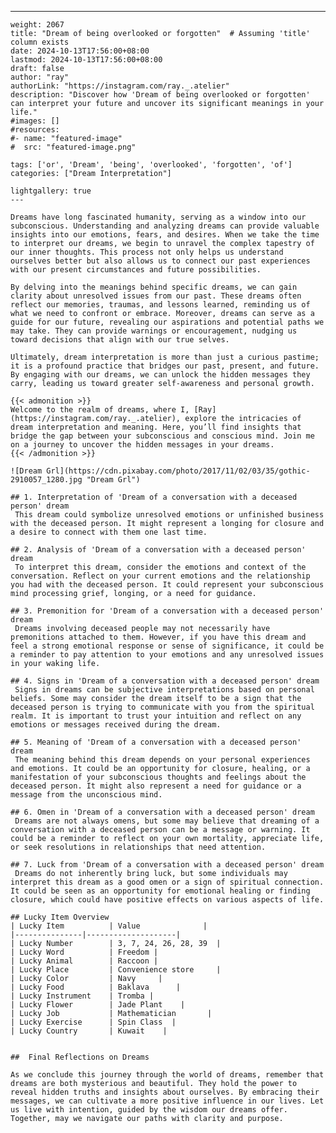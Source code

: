 ---
    weight: 2067
    title: "Dream of being overlooked or forgotten"  # Assuming 'title' column exists
    date: 2024-10-13T17:56:00+08:00
    lastmod: 2024-10-13T17:56:00+08:00
    draft: false
    author: "ray"
    authorLink: "https://instagram.com/ray._.atelier"
    description: "Discover how 'Dream of being overlooked or forgotten' can interpret your future and uncover its significant meanings in your life."
    #images: []
    #resources:
    #- name: "featured-image"
    #  src: "featured-image.png"
    
    tags: ['or', 'Dream', 'being', 'overlooked', 'forgotten', 'of']
    categories: ["Dream Interpretation"]
    
    lightgallery: true
    ---
    
    Dreams have long fascinated humanity, serving as a window into our subconscious. Understanding and analyzing dreams can provide valuable insights into our emotions, fears, and desires. When we take the time to interpret our dreams, we begin to unravel the complex tapestry of our inner thoughts. This process not only helps us understand ourselves better but also allows us to connect our past experiences with our present circumstances and future possibilities.
    
    By delving into the meanings behind specific dreams, we can gain clarity about unresolved issues from our past. These dreams often reflect our memories, traumas, and lessons learned, reminding us of what we need to confront or embrace. Moreover, dreams can serve as a guide for our future, revealing our aspirations and potential paths we may take. They can provide warnings or encouragement, nudging us toward decisions that align with our true selves.
    
    Ultimately, dream interpretation is more than just a curious pastime; it is a profound practice that bridges our past, present, and future. By engaging with our dreams, we can unlock the hidden messages they carry, leading us toward greater self-awareness and personal growth.
    
    {{< admonition >}}
    Welcome to the realm of dreams, where I, [Ray](https://instagram.com/ray._.atelier), explore the intricacies of dream interpretation and meaning. Here, you’ll find insights that bridge the gap between your subconscious and conscious mind. Join me on a journey to uncover the hidden messages in your dreams.
    {{< /admonition >}}
    
    ![Dream Grl](https://cdn.pixabay.com/photo/2017/11/02/03/35/gothic-2910057_1280.jpg "Dream Grl")
    
    ## 1. Interpretation of 'Dream of a conversation with a deceased person' dream
     This dream could symbolize unresolved emotions or unfinished business with the deceased person. It might represent a longing for closure and a desire to connect with them one last time.
    
    ## 2. Analysis of 'Dream of a conversation with a deceased person' dream
     To interpret this dream, consider the emotions and context of the conversation. Reflect on your current emotions and the relationship you had with the deceased person. It could represent your subconscious mind processing grief, longing, or a need for guidance.
    
    ## 3. Premonition for 'Dream of a conversation with a deceased person' dream
     Dreams involving deceased people may not necessarily have premonitions attached to them. However, if you have this dream and feel a strong emotional response or sense of significance, it could be a reminder to pay attention to your emotions and any unresolved issues in your waking life.
    
    ## 4. Signs in 'Dream of a conversation with a deceased person' dream
     Signs in dreams can be subjective interpretations based on personal beliefs. Some may consider the dream itself to be a sign that the deceased person is trying to communicate with you from the spiritual realm. It is important to trust your intuition and reflect on any emotions or messages received during the dream.
    
    ## 5. Meaning of 'Dream of a conversation with a deceased person' dream
     The meaning behind this dream depends on your personal experiences and emotions. It could be an opportunity for closure, healing, or a manifestation of your subconscious thoughts and feelings about the deceased person. It might also represent a need for guidance or a message from the unconscious mind.
    
    ## 6. Omen in 'Dream of a conversation with a deceased person' dream
     Dreams are not always omens, but some may believe that dreaming of a conversation with a deceased person can be a message or warning. It could be a reminder to reflect on your own mortality, appreciate life, or seek resolutions in relationships that need attention.
    
    ## 7. Luck from 'Dream of a conversation with a deceased person' dream
     Dreams do not inherently bring luck, but some individuals may interpret this dream as a good omen or a sign of spiritual connection. It could be seen as an opportunity for emotional healing or finding closure, which could have positive effects on various aspects of life.
    
    ## Lucky Item Overview
    | Lucky Item          | Value              |
    |---------------|--------------------|
    | Lucky Number        | 3, 7, 24, 26, 28, 39  |
    | Lucky Word          | Freedom |
    | Lucky Animal        | Raccoon |
    | Lucky Place         | Convenience store     |
    | Lucky Color         | Navy     |
    | Lucky Food          | Baklava      |
    | Lucky Instrument    | Tromba |
    | Lucky Flower        | Jade Plant    |
    | Lucky Job           | Mathematician       |
    | Lucky Exercise      | Spin Class  |
    | Lucky Country       | Kuwait    |
    
    
    ##  Final Reflections on Dreams
    
    As we conclude this journey through the world of dreams, remember that dreams are both mysterious and beautiful. They hold the power to reveal hidden truths and insights about ourselves. By embracing their messages, we can cultivate a more positive influence in our lives. Let us live with intention, guided by the wisdom our dreams offer. Together, may we navigate our paths with clarity and purpose.
    
